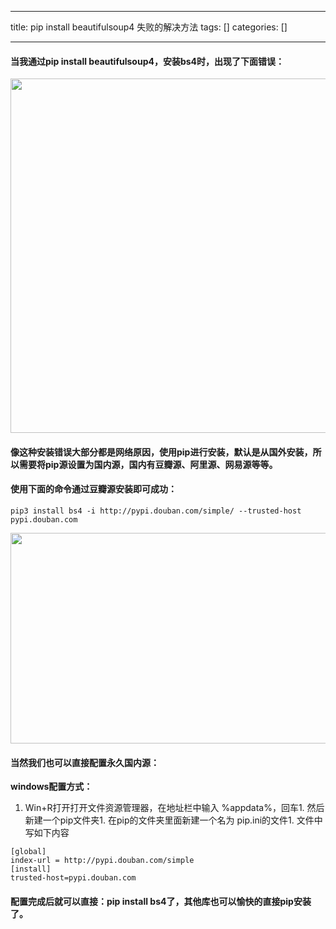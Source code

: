 
--- 
title:  pip install beautifulsoup4 失败的解决方法 
tags: []
categories: [] 

---
#### 当我通过pip install beautifulsoup4，安装bs4时，出现了下面错误：

<img alt="" class="has" height="567" src="https://img-blog.csdnimg.cn/20191130111920193.png?x-oss-process=image/watermark,type_ZmFuZ3poZW5naGVpdGk,shadow_10,text_aHR0cHM6Ly9ibG9nLmNzZG4ubmV0L3N1Z2FyYmxpc3M=,size_16,color_FFFFFF,t_70" width="1200">

#### 像这种安装错误大部分都是网络原因，使用pip进行安装，默认是从国外安装，所以需要将pip源设置为国内源，国内有豆瓣源、阿里源、网易源等等。

#### 使用下面的命令通过豆瓣源安装即可成功：

```
pip3 install bs4 -i http://pypi.douban.com/simple/ --trusted-host pypi.douban.com
```

<img alt="" class="has" height="337" src="https://img-blog.csdnimg.cn/20191130112556978.png?x-oss-process=image/watermark,type_ZmFuZ3poZW5naGVpdGk,shadow_10,text_aHR0cHM6Ly9ibG9nLmNzZG4ubmV0L3N1Z2FyYmxpc3M=,size_16,color_FFFFFF,t_70" width="1200">

#### 当然我们也可以直接配置永久国内源：

**windows配置方式：**
1. Win+R打开打开文件资源管理器，在地址栏中输入 %appdata%，回车1. 然后新建一个pip文件夹1. 在pip的文件夹里面新建一个名为 pip.ini的文件1. 文件中写如下内容
```
[global]
index-url = http://pypi.douban.com/simple
[install]
trusted-host=pypi.douban.com
```

#### 配置完成后就可以直接：pip install bs4了，其他库也可以愉快的直接pip安装了。 

 

 
